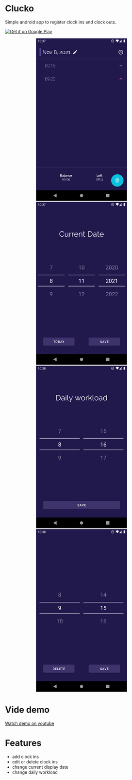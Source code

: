 # Clucko

Simple android app to register clock ins and clock outs.

<a href='https://play.google.com/store/apps/details?id=io.github.artenes.counter&pcampaignid=pcampaignidMKT-Other-global-all-co-prtnr-py-PartBadge-Mar2515-1'><img alt='Get it on Google Play' src='https://play.google.com/intl/en_us/badges/static/images/badges/en_badge_web_generic.png' width='200px'/></a>

<p align="middle">
	<img src="prints/screen01.png" width="300">
	<img src="prints/screen02.png" width="300">
	<img src="prints/screen03.png" width="300">
	<img src="prints/screen04.png" width="300">
</p>

# Vide demo

[Watch demo on youtube](https://youtu.be/zfJPMUP24mk)

# Features

- add clock ins
- edit or delete clock ins
- change current display date
- change daily workload
